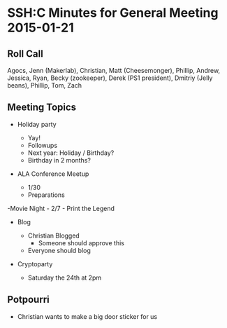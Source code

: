 SSH:C Minutes for General Meeting 2015-01-21
===========================================

Roll Call
---------
Agocs, Jenn (Makerlab), Christian, Matt (Cheesemonger), Phillip, Andrew, Jessica, Ryan, Becky (zookeeper), Derek (PS1 president), Dmitriy (Jelly beans), Phillip, Tom, Zach

Meeting Topics
--------------

- Holiday party
	- Yay!
	- Followups
	- Next year: Holiday / Birthday?
	- Birthday in 2 months?

- ALA Conference Meetup
	- 1/30
	- Preparations

-Movie Night
	- 2/7
	- Print the Legend

- Blog
	- Christian Blogged
		- Someone should approve this
	- Everyone should blog

- Cryptoparty
	- Saturday the 24th at 2pm


Potpourri
--------

- Christian wants to make a big door sticker for us


